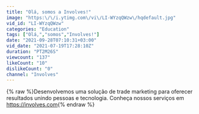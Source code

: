 ```yaml
---
title: "Olá, somos a Involves!"
image: "https:\/\/i.ytimg.com\/vi\/LI-WYzqQWzw\/hqdefault.jpg"
vid_id: "LI-WYzqQWzw"
categories: "Education"
tags: ["Olá,","somos","Involves!"]
date: "2021-09-28T07:10:31+03:00"
vid_date: "2021-07-19T17:28:10Z"
duration: "PT2M26S"
viewcount: "137"
likeCount: "10"
dislikeCount: "0"
channel: "Involves"
---
```

{% raw %}Desenvolvemos uma solução de trade marketing para oferecer resultados unindo pessoas e tecnologia. Conheça nossos serviços em <a rel="nofollow" target="blank" href="https://involves.com">https://involves.com</a>{% endraw %}

